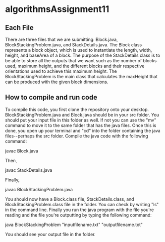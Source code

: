 # algorithmsAssignment11

## Each File
There are three files that we are submitting: Block.java, BlockStackingProblem.java, and StackDetails.java. The Block class represents a block object, which is used to instantiate the length, width, height, and baseArea of a block. The purpose of the StackDetails class is to be able to store all the outputs that we want such as the number of blocks used, maximum height, and the different blocks and their respective orientations used to achieve this maximum height. The BlockStackingProblem is the main class that calculates the maxHeight that can be produced with the given block dimensions. 
## How to compile and run code
To compile this code, you first clone the repository onto your desktop. BlockStackingProblem.java and Block.java should be in your src folder. You should put your input file in this folder as well. If not you can use the "mv" command to move it to the same folder that has the java files. Once this is done, you open up your terminal and "cd" into the folder containing the java files--perhaps the src folder. Compile the java code with the following command:

javac Block.java

Then, 

javac StackDetails.java

Finally,

javac BlockStackingProblem.java

You should now have a Block.class file, StackDetails.class, and BlockStackingProblem.class file in the folder. You can check by writing "ls" in the command line. Finally you run the java program with the file you're reading and the file you're outputting by typing the following command:

java BlockStackingProblem "inputfilename.txt" "outputfilename.txt"

You should see your output file in the folder.

